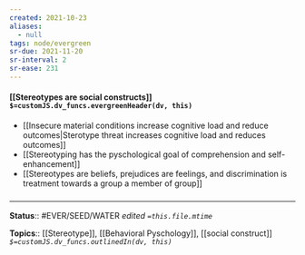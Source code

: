 ```yaml
---
created: 2021-10-23
aliases:
  - null
tags: node/evergreen
sr-due: 2021-11-20
sr-interval: 2
sr-ease: 231
---
```


#### [[Stereotypes are social constructs]] `$=customJS.dv_funcs.evergreenHeader(dv, this)`

- [[Insecure material conditions increase cognitive load and reduce outcomes|Sterotype threat increases cognitive load and reduces outcomes]]
- [[Stereotyping has the pyschological goal of comprehension and self-enhancement]]
- [[Stereotypes are beliefs, prejudices are feelings, and discrimination is treatment towards a group a member of group]]

### <hr class="footnote"/>

**Status**:: #EVER/SEED/WATER 
*edited `=this.file.mtime`*

**Topics**:: [[Stereotype]], [[Behavioral Pyschology]], [[social construct]]
*`$=customJS.dv_funcs.outlinedIn(dv, this)`*
